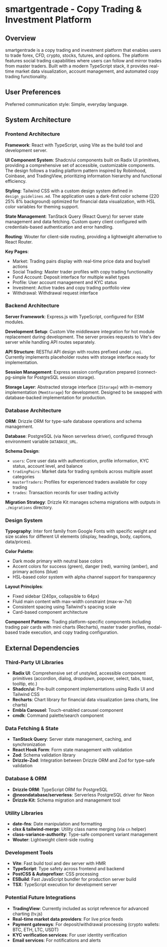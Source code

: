 # smartgentrade - Copy Trading & Investment Platform

## Overview

smartgentrade is a copy trading and investment platform that enables users to trade forex, CFD, crypto, stocks, futures, and options. The platform features social trading capabilities where users can follow and mirror trades from master traders. Built with a modern TypeScript stack, it provides real-time market data visualization, account management, and automated copy trading functionality.

## User Preferences

Preferred communication style: Simple, everyday language.

## System Architecture

### Frontend Architecture

**Framework**: React with TypeScript, using Vite as the build tool and development server.

**UI Component System**: Shadcn/ui components built on Radix UI primitives, providing a comprehensive set of accessible, customizable components. The design follows a trading platform pattern inspired by Robinhood, Coinbase, and TradingView, prioritizing information hierarchy and functional efficiency.

**Styling**: Tailwind CSS with a custom design system defined in `design_guidelines.md`. The application uses a dark-first color scheme (220 25% 8% background) optimized for financial data visualization, with HSL color variables for theming support.

**State Management**: TanStack Query (React Query) for server state management and data fetching. Custom query client configured with credentials-based authentication and error handling.

**Routing**: Wouter for client-side routing, providing a lightweight alternative to React Router.

**Key Pages**:
- Market: Trading pairs display with real-time price data and buy/sell actions
- Social Trading: Master trader profiles with copy trading functionality
- Fund Account: Deposit interface for multiple wallet types
- Profile: User account management and KYC status
- Investment: Active trades and copy trading portfolio view
- Withdrawal: Withdrawal request interface

### Backend Architecture

**Server Framework**: Express.js with TypeScript, configured for ESM modules.

**Development Setup**: Custom Vite middleware integration for hot module replacement during development. The server proxies requests to Vite's dev server while handling API routes separately.

**API Structure**: RESTful API design with routes prefixed under `/api`. Currently implements placeholder routes with storage interface ready for implementation.

**Session Management**: Express session configuration prepared (connect-pg-simple for PostgreSQL session storage).

**Storage Layer**: Abstracted storage interface (`IStorage`) with in-memory implementation (`MemStorage`) for development. Designed to be swapped with database-backed implementation for production.

### Database Architecture

**ORM**: Drizzle ORM for type-safe database operations and schema management.

**Database**: PostgreSQL (via Neon serverless driver), configured through environment variable `DATABASE_URL`.

**Schema Design**:
- `users`: Core user data with authentication, profile information, KYC status, account level, and balance
- `tradingPairs`: Market data for trading symbols across multiple asset categories
- `masterTraders`: Profiles for experienced traders available for copy trading
- `trades`: Transaction records for user trading activity

**Migration Strategy**: Drizzle Kit manages schema migrations with outputs in `./migrations` directory.

### Design System

**Typography**: Inter font family from Google Fonts with specific weight and size scales for different UI elements (display, headings, body, captions, data/prices).

**Color Palette**: 
- Dark mode primary with neutral base colors
- Accent colors for success (green), danger (red), warning (amber), and primary actions (blue)
- HSL-based color system with alpha channel support for transparency

**Layout Principles**:
- Fixed sidebar (240px, collapsible to 64px)
- Fluid main content with max-width constraint (max-w-7xl)
- Consistent spacing using Tailwind's spacing scale
- Card-based component architecture

**Component Patterns**: Trading platform-specific components including trading pair cards with mini charts (Recharts), master trader profiles, modal-based trade execution, and copy trading configuration.

## External Dependencies

### Third-Party UI Libraries
- **Radix UI**: Comprehensive set of unstyled, accessible component primitives (accordion, dialog, dropdown, popover, select, tabs, toast, tooltip, etc.)
- **Shadcn/ui**: Pre-built component implementations using Radix UI and Tailwind CSS
- **Recharts**: Chart library for financial data visualization (area charts, line charts)
- **Embla Carousel**: Touch-enabled carousel component
- **cmdk**: Command palette/search component

### Data Fetching & State
- **TanStack Query**: Server state management, caching, and synchronization
- **React Hook Form**: Form state management with validation
- **Zod**: Schema validation library
- **Drizzle-Zod**: Integration between Drizzle ORM and Zod for type-safe validation

### Database & ORM
- **Drizzle ORM**: TypeScript ORM for PostgreSQL
- **@neondatabase/serverless**: Serverless PostgreSQL driver for Neon
- **Drizzle Kit**: Schema migration and management tool

### Utility Libraries
- **date-fns**: Date manipulation and formatting
- **clsx & tailwind-merge**: Utility class name merging (via `cn` helper)
- **class-variance-authority**: Type-safe component variant management
- **Wouter**: Lightweight client-side routing

### Development Tools
- **Vite**: Fast build tool and dev server with HMR
- **TypeScript**: Type safety across frontend and backend
- **PostCSS & Autoprefixer**: CSS processing
- **ESBuild**: Fast JavaScript bundler for production server build
- **TSX**: TypeScript execution for development server

### Potential Future Integrations
- **TradingView**: Currently included as script reference for advanced charting (tv.js)
- **Real-time market data providers**: For live price feeds
- **Payment gateways**: For deposit/withdrawal processing (crypto wallets: BTC, ETH, LTC, USDT)
- **KYC verification services**: For user identity verification
- **Email services**: For notifications and alerts